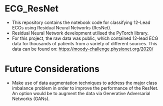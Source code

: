 # ECG_ResNet
- This repository contains the notebook code for classifying 12-Lead ECGs using Residual Neural Networks (ResNet).
- Residual Neural Network development utilised the PyTorch library.
- For this project, the raw data was public, which contained 12-lead ECG data for thousands of patients from a variety of different sources. This data can be found on: https://moody-challenge.physionet.org/2020/

# Future Considerations
- Make use of data augmentation techniques to address the major class imbalance problem in order to improve the performance of the ResNet. An option would be to augment the data via Generative Adversarial Networks (GANs).

